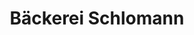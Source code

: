 ---
title: "Bäckerei Schlomann"
url: /minden/baeckerei-schlomann-kutenhauser-dorfstrasse/
shop: Bäckerei
---